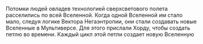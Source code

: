 Потомки людей овладев технологией сверхсветового полета расселились по всей Вселенной.
Когда одной Вселенной им стало мало, следуя логике Вектора Негаэнтропии, они стали создавать новые Вселенные в Мультиверсе.
Для этого прислали Хорду, чтобы создать петлю во времени. Каждый цикл этой петли создает новую Вселенную